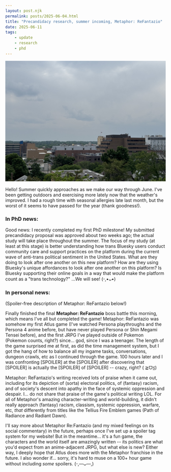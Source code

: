 ```yaml
---
layout: post.njk
permalink: posts/2025-06-04.html
title: "Precandidacy research, summer incoming, Metaphor: ReFantazio"
date: 2025-06-11
tags:
    - update
    - research
    - phd
---
```

<div class="gallery">
    <a href="../images/a2cloudy-2025.jpg" data-caption="Downtown moments before the rain (Ann Arbor, MI)"><img src="../images/a2cloudy-2025.jpg" alt="A cloudy photo of downtown Ann Arbor facing westward/Main Street; the sky is cloudy and grey, and some buildings and trees look somewhat hazy in the distance."></a>
</div>

Hello! Summer quickly approaches as we make our way through June. I've been getting outdoors and exercising more lately now that the weather's improved. I had a rough time with seasonal allergies late last month, but the worst of it seems to have passed for the year (thank goodness!).

### In PhD news:
Good news: I recently completed my first PhD milestone! My submitted precandidacy proposal was approved about two weeks ago; the actual study will take place throughout the summer. The focus of my study (at least at this stage) is better understanding how trans Bluesky users conduct community care and support practices on the platform during the current wave of anti-trans political sentiment in the United States. What are they doing to look after one another on this new platform? How are they using Bluesky's unique affordances to look after one another on this platform? Is Bluesky supporting their online goals in a way that would make the platform count as a "trans technology?" ...We will see! (ᵕ,•ᴗ•)

### In personal news:
(Spoiler-free description of Metaphor: ReFantazio below!)

Finally finished the final **Metaphor: ReFantazio** boss battle this morning, which means I've all but completed the game! Metaphor: ReFantazio was somehow my first Atlus game (I've watched Persona playthroughs and the Persona 4 anime before, but have never played Persona or Shin Megami Tensei before), and the first JRPG I've played outside of Pokemon (Pokemon counts, right?) since... god, since I was a teenager. The length of the game surprised me at first, as did the time management system, but I got the hang of how to balance all my ingame tasks, conversations, dungeon crawls, etc as I continued through the game. 100 hours later and I was confronting [SPOILER] at the [SPOILER] after discovering that [SPOILER] is actually the [SPOILER] of [SPOILER] -- crazy, right? (  ≧ᗜ≦)

Metaphor: ReFantazio's writing received lots of praise when it came out, including for its depiction of (sorta) electoral politics, of (fantasy) racism, and of society's descent into apathy in the face of systemic oppression and despair. I... do not share that praise of the game's political writing LOL. For all of Metaphor's amazing character-writing and world-building, it didn't really approach (fantasy) racism, classism, systemic oppression, warfare, etc, *that* differently from titles like the Tellius Fire Emblem games (Path of Radiance and Radiant Dawn). 

I'll say more about Metaphor Re:Fantazio (and my mixed feelings on its social commentary) in the future, perhaps once I've set up a spoiler tag system for my website! But in the meantime... it's a fun game, the characters and the world itself are amazingly written -- its politics are what you'd expect from an anime-adjacent JRPG, but what else is new? Either way, I deeply hope that Atlus does more with the Metaphor franchise in the future. I also wonder if... sorry, it's hard to muse on a 100+ hour game without including *some* spoilers. (ᵕ,—ᴗ—,)